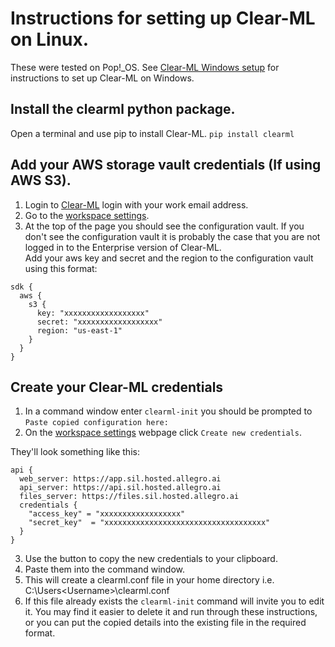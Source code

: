 # Instructions for setting up Clear-ML on Linux.

These were tested on Pop!_OS.
See [Clear-ML Windows setup](clear_ml_windows_setup.md) for instructions to set up Clear-ML on Windows.

## Install the clearml python package.
Open a terminal and use pip to install Clear-ML.
`pip install clearml`

## Add your AWS storage vault credentials (If using AWS S3).
1. Login to [Clear-ML](https://app.sil.hosted.allegro.ai) login with your work email address.
2. Go to the [workspace settings](https://app.sil.hosted.allegro.ai/settings/workspace-configuration).
3. At the top of the page you should see the configuration vault. If you don't see the configuration vault it is probably the case that you are not logged in to the Enterprise version of Clear-ML.  
   Add your aws key and secret and the region to the configuration vault using this format:
```
sdk {
  aws {
    s3 {
      key: "xxxxxxxxxxxxxxxxxx"
      secret: "xxxxxxxxxxxxxxxxxx"
      region: "us-east-1"
    }
  }
}
```

## Create your Clear-ML credentials
1. In a command window enter `clearml-init` you should be prompted to `Paste copied configuration here:`
2. On the [workspace settings](https://app.sil.hosted.allegro.ai/settings/workspace-configuration) webpage click `Create new credentials`.

They'll look something like this:
```
api { 
  web_server: https://app.sil.hosted.allegro.ai
  api_server: https://api.sil.hosted.allegro.ai
  files_server: https://files.sil.hosted.allegro.ai
  credentials {
    "access_key" = "xxxxxxxxxxxxxxxxxx"
    "secret_key"  = "xxxxxxxxxxxxxxxxxxxxxxxxxxxxxxxxxxxx"
  }
}
```
3. Use the button to copy the new credentials to your clipboard. 
4. Paste them into the command window.
5. This will create a clearml.conf file in your home directory i.e.  C:\Users\<Username>\clearml.conf
6. If this file already exists the `clearml-init` command will invite you to edit it.  You may find it easier to delete it and run through these instructions, or you can put the copied details into the existing file in the required format.
